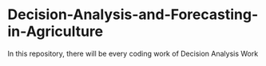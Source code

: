# Decision-Analysis-and-Forecasting-in-Agriculture
In this repository, there will be every coding work of Decision Analysis Work
